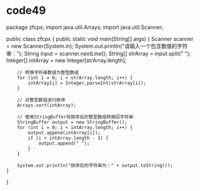 # code49
package zfcpx;
import java.util.Arrays;
import java.util.Scanner;
  
public class zfcpx {
    public static void main(String[] args) {
        Scanner scanner = new Scanner(System.in);
        System.out.println("请输入一个包含数值的字符串：");
        String input = scanner.nextLine();
        String[] strArray = input.split(" ");
        Integer[] intArray = new Integer[strArray.length];

        // 转换字符串数组为整型数组
        for (int i = 0; i < strArray.length; i++) {
            intArray[i] = Integer.parseInt(strArray[i]);
        }

        // 对整型数组进行排序
        Arrays.sort(intArray);

        // 使用StringBuffer将排序后的整型数组转换回字符串
        StringBuffer output = new StringBuffer();
        for (int i = 0; i < intArray.length; i++) {
            output.append(intArray[i]);
            if (i < intArray.length - 1) {
                output.append(" ");
            }
        }

        System.out.println("排序后的字符串为：" + output.toString());
    }
}
